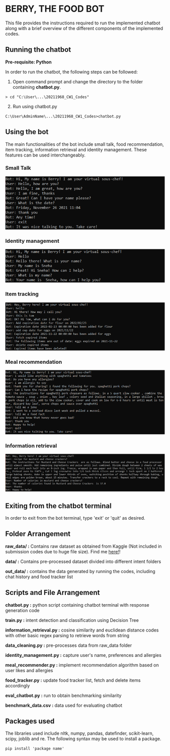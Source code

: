 # BERRY, THE FOOD BOT
This file provides the instructions required to run the implemented chatbot along with a brief overview of the different components of the implemented codes.

## Running the chatbot

**Pre-requisite: Python**

In order to run the chatbot, the following steps can be followed:
1. Open command prompt and change the directory to the folder containing **chatbot.py**.
```
> cd "C:\User\...\20211968_CW1_Codes"
```
2. Run using chatbot.py
```
C:\User\AdminName\...\20211968_CW1_Codes>chatbot.py 
```

## Using the bot

The main functionalities of the bot include small talk, food recommendation, item tracking, information retrieval and identity management. These features can be used interchangeably.

### Small Talk
<p float="left">
  <img
       src=https://github.com/SnehaUmrit/HAI_CW1/blob/main/screenshots/small-talk-1.png
       />
</p>

### Identity management
<p float="left">
  <img
       src=https://github.com/SnehaUmrit/HAI_CW1/blob/main/screenshots/identity-management.png
       />
</p>

### Item tracking
<p float="left">
  <img
       src=https://github.com/SnehaUmrit/HAI_CW1/blob/main/screenshots/food-tracker.png
       />
</p>

### Meal recommendation
<p float="left">
  <img
       src=https://github.com/SnehaUmrit/HAI_CW1/blob/main/screenshots/meal-rec.png
       />
</p>

### Information retrieval
<p float="left">
  <img
       src=https://github.com/SnehaUmrit/HAI_CW1/blob/main/screenshots/info-retrieval.png
       />
</p>



## Exiting from the chatbot terminal

In order to exit from the bot terminal, type 'exit' or 'quit' as desired.


## Folder Arrangement

**raw_data/ :** Contains raw dataset as obtained from Kaggle (Not included in submission codes due to huge file size). Find me [here!](https://github.com/SnehaUmrit/HAI_CW1/tree/main/raw_data)!

**data/ :** Contains pre-processed dataset divided into different intent folders

**out_data/ :** contains the data generated by running the codes, including chat history and food tracker list

## Scripts and File Arrangement
**chatbot.py :** python script containing chatbot terminal with response generation code

**train.py :** intent detection and classification using Decision Tree

**information_retrieval.py :** cosine similarity and euclidean distance codes with other basic regex parsing to retrieve words from string

**data_cleaning.py :** pre-processes data from raw_data folder

**identity_management.py :** capture user's name, preferences and allergies

**meal_recommender.py :** implement recommendation algorithm based on user likes and allergies

**food_tracker.py :** update food tracker list, fetch and delete items accordingly

**eval_chatbot.py :** run to obtain benchmarking similarity

**benchmark_data.csv :** data used for evaluating chatbot

## Packages used

The libraries used include nltk, numpy, pandas, datefinder, scikit-learn, scipy, joblib and re. The following syntax may be used to install a package.

```
pip install 'package name'
```


